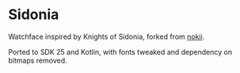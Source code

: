 # Sidonia
Watchface inspired by Knights of Sidonia, forked from [nokii](https://github.com/nokkii/Face-of-Sidonia).

Ported to SDK 25 and Kotlin, with fonts tweaked and dependency on bitmaps removed.